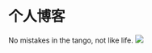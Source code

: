 # 个人博客

No mistakes in the tango, not like life.
![](https://ws2.sinaimg.cn/large/006tNc79gy1fz9x9ic4x3j317i0u0dxd.jpg)
